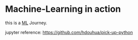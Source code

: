 # Machine-Learning in action

this is a [ML](./day-day-up/ml-concepts.md) Journey.

jupyter reference: https://github.com/hdouhua/pick-up-python

